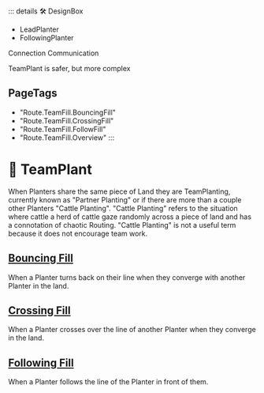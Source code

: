 ::: details 🛠 <dev>DesignBox</dev> 

- LeadPlanter
- FollowingPlanter


Connection Communication

TeamPlant is safer, but more complex
<h2>PageTags</h2>

- "Route.TeamFill.BouncingFill"
- "Route.TeamFill.CrossingFill"
- "Route.TeamFill.FollowFill"
- "Route.TeamFill.Overview"
:::

# 🔺 <route>TeamPlant</route>

When Planters share the same piece of Land they are TeamPlanting, currently known as "Partner Planting" or if there are more than a couple other Planters "Cattle Planting". "Cattle Planting" refers to the situation where cattle a herd of cattle gaze randomly across a piece of land and has a connotation of chaotic Routing. "Cattle Planting" is not a useful term because it does not encourage team work.

## [Bouncing Fill](/reference/Route/TeamPlant/BouncingFill)

When a Planter turns back on their line when they converge with another Planter in the land.

## [Crossing Fill](/reference/Route/TeamPlant/CrossingFill)

When a Planter crosses over the line of another Planter when they converge in the land.

## [Following Fill](/reference/Route/TeamPlant/FollowingFill)

When a Planter follows the line of the Planter in front of them.


